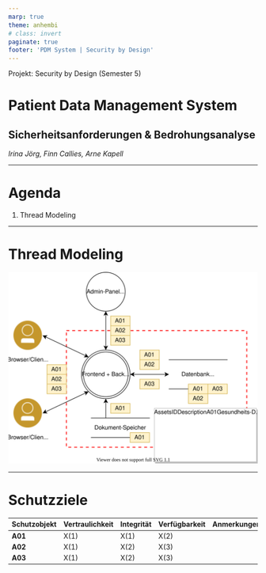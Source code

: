 ```yaml
---
marp: true
theme: anhembi
# class: invert
paginate: true
footer: 'PDM System | Security by Design'
---
```

<!-- 
_paginate: false 
_class:
    - lead
-->
Projekt: Security by Design (Semester 5)
# Patient Data Management System

## Sicherheitsanforderungen & Bedrohungsanalyse

*Irina Jörg, Finn Callies, Arne Kapell*
<!-- Notes... -->

---
# Agenda

1. Thread Modeling

---
# Thread Modeling
![bg right:70% contain](architektur.drawio.svg)

---
# Schutzziele
| Schutzobjekt | Vertraulichkeit | Integrität | Verfügbarkeit | Anmerkungen |
| :----------- | :-------------- | :--------- | :------------ | :---------- |
| **A01**      | X(1)            | X(1)       | X(2)          |             |
| **A02**      | X(1)            | X(2)       | X(3)          |             |
| **A03**      | X(1)            | X(2)       | X(3)          |             |

